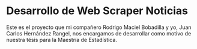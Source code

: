 # Desarrollo de Web Scraper Noticias

Este es el proyecto que mi compañero Rodrigo Maciel Bobadilla y yo, Juan Carlos Hernández Rangel, nos encargamos de desarrollar como motivo de nuestra tésis para la Maestría de Estadística.